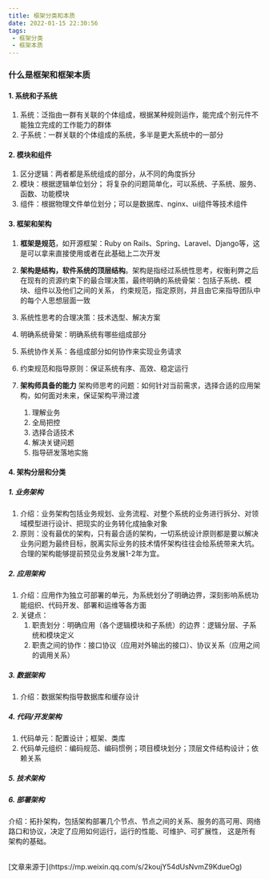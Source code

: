 ```yaml
---
title: 框架分类和本质
date: 2022-01-15 22:30:56
tags:
 - 框架分类
 - 框架本质 
---
```


### 什么是框架和框架本质
#### 1. 系统和子系统
1. 系统：泛指由一群有关联的个体组成，根据某种规则运作，能完成个别元件不能独立完成的工作能力的群体
2. 子系统：一群关联的个体组成的系统，多半是更大系统中的一部分

#### 2. 模块和组件
1. 区分逻辑：两者都是系统组成的部分，从不同的角度拆分
2. 模块：根据逻辑单位划分； 将复杂的问题简单化，可以系统、子系统、服务、函数、功能模块
3. 组件：根据物理文件单位划分；可以是数据库、nginx、ui组件等技术组件


#### 3. 框架和架构
1. **框架是规范**，如开源框架：Ruby on Rails、Spring、Laravel、Django等，这是可以拿来直接使用或者在此基础上二次开发
2. **架构是结构，软件系统的顶层结构**。架构是指经过系统性思考，权衡利弊之后在现有的资源约束下的最合理决策，最终明确的系统骨架：包括子系统、模块、组件以及他们之间的关系， 约束规范，指定原则，并且由它来指导团队中的每个人思想层面一致
  1. 系统性思考的合理决策：技术选型、解决方案
  2. 明确系统骨架：明确系统有哪些组成部分
  3. 系统协作关系：各组成部分如何协作来实现业务请求
  4. 约束规范和指导原则：保证系统有序、高效、稳定运行


3. **架构师具备的能力**
架构师思考的问题：如何针对当前需求，选择合适的应用架构，如何面对未来，保证架构平滑过渡   
   1. 理解业务
   2. 全局把控
   3. 选择合适技术
   4. 解决关键问题
   5. 指导研发落地实施   
   
#### 4. 架构分层和分类
##### 1. 业务架构
1. 介绍：业务架构包括业务规划、业务流程、对整个系统的业务进行拆分、对领域模型进行设计、把现实的业务转化成抽象对象
2. 原则：没有最优的架构，只有最合适的架构，一切系统设计原则都是要以解决业务问题为最终目标，脱离实际业务的技术情怀架构往往会给系统带来大坑。合理的架构能够提前预见业务发展1-2年为宜。
##### 2. 应用架构
1. 介绍：应用作为独立可部署的单元，为系统划分了明确边界，深刻影响系统功能组织、代码开发、部署和运维等各方面
2. 关键点：
   1. 职责划分：明确应用（各个逻辑模块和子系统）的边界：逻辑分层、子系统和模块定义
   2. 职责之间的协作：接口协议（应用对外输出的接口）、协议关系（应用之间的调用关系）
##### 3. 数据架构
1. 介绍：数据架构指导数据库和缓存设计
##### 4. 代码/开发架构
1. 代码单元：配置设计；框架、类库
2. 代码单元组织：编码规范、编码惯例；项目模块划分；顶层文件结构设计；依赖关系
##### 5. 技术架构

##### 6. 部署架构
介绍：拓扑架构，包括架构部署几个节点、节点之间的关系、服务的高可用、网络路口和协议，决定了应用如何运行，运行的性能、可维护、可扩展性， 这是所有架构的基础。

<br/>
[文章来源于](https://mp.weixin.qq.com/s/2koujY54dUsNvmZ9KdueOg)